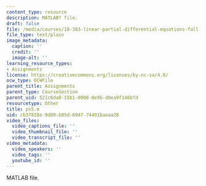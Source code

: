 ```yaml
---
content_type: resource
description: MATLAB? file.
draft: false
file: /media/courses/18-303-linear-partial-differential-equations-fall-2006/cb37828e9d90b05d694774491baeaa28_ps5.m
file_type: text/plain
image_metadata:
  caption: ''
  credit: ''
  image-alt: ''
learning_resource_types:
- Assignments
license: https://creativecommons.org/licenses/by-nc-sa/4.0/
ocw_type: OCWFile
parent_title: Assignments
parent_type: CourseSection
parent_uid: 521c6da8-15b1-0900-0e9b-dbea9f146bfd
resourcetype: Other
title: ps5.m
uid: cb37828e-9d90-b05d-6947-74491baeaa28
video_files:
  video_captions_file: ''
  video_thumbnail_file: ''
  video_transcript_file: ''
video_metadata:
  video_speakers: ''
  video_tags: ''
  youtube_id: ''
---
```

MATLAB file.